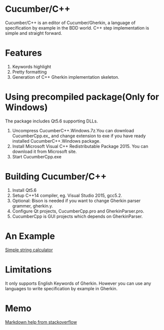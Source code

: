 # Cucumber/C++
Cucumber/C++ is an editor of Cucumber/Gherkin, a language of specification by example in the BDD world.
C++ step implementation is simple and straight forward.

# Features
1. Keywords highlight
2. Pretty formatting
3. Generation of C++ Gherkin implementation skeleton.

# Using precompiled package(Only for Windows)  
The package includes Qt5.6 supporting DLLs.

1. Uncompress CucumberC++.Windows.7z.You can download CucumberCpp.ex_ and change extension to exe if you have ready installed CucumberC++.Windows package.
2. Install Microsoft Visual C++ Redistributable Package 2015. You can download it from Microsoft site.
3. Start CucumberCpp.exe

# Building Cucumber/C++
1. Install Qt5.6
2. Setup C++14 compiler, eg. Visual Studio 2015, gcc5.2.
3. Optional: Bison is needed if you want to change Gherkin parser grammer, gherkin.y.
3. Configure Qt projects, CucumberCpp.pro and GherkinParser.pro.
4. CucumberCpp is GUI projects which depends on GherkinParser.

# An Example
[Simple string calculator](https://github.com/bzquan/CucumberCpp/blob/master/Example/SimpleStringCalculator.md)
 
# Limitations
It only supports English Keywords of Gherkin. However you can use any languages to write specification by example in Gherkin.


# Memo
[Markdown help from stackoverflow](http://stackoverflow.com/editing-help)

